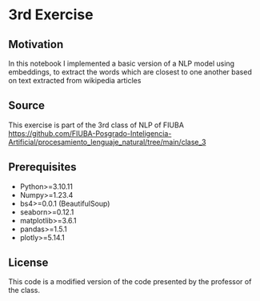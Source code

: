 # 3rd Exercise

## Motivation
In this notebook I implemented a basic version of a NLP model using embeddings, to extract the words which are closest to one another based on text extracted from wikipedia articles

## Source

This exercise is part of the 3rd class of NLP of FIUBA
https://github.com/FIUBA-Posgrado-Inteligencia-Artificial/procesamiento_lenguaje_natural/tree/main/clase_3

## Prerequisites
- Python>=3.10.11
- Numpy>=1.23.4
- bs4>=0.0.1 (BeautifulSoup)
- seaborn>=0.12.1
- matplotlib>=3.6.1
- pandas>=1.5.1
- plotly>=5.14.1

## License
This code is a modified version of the code presented by the professor of the class.